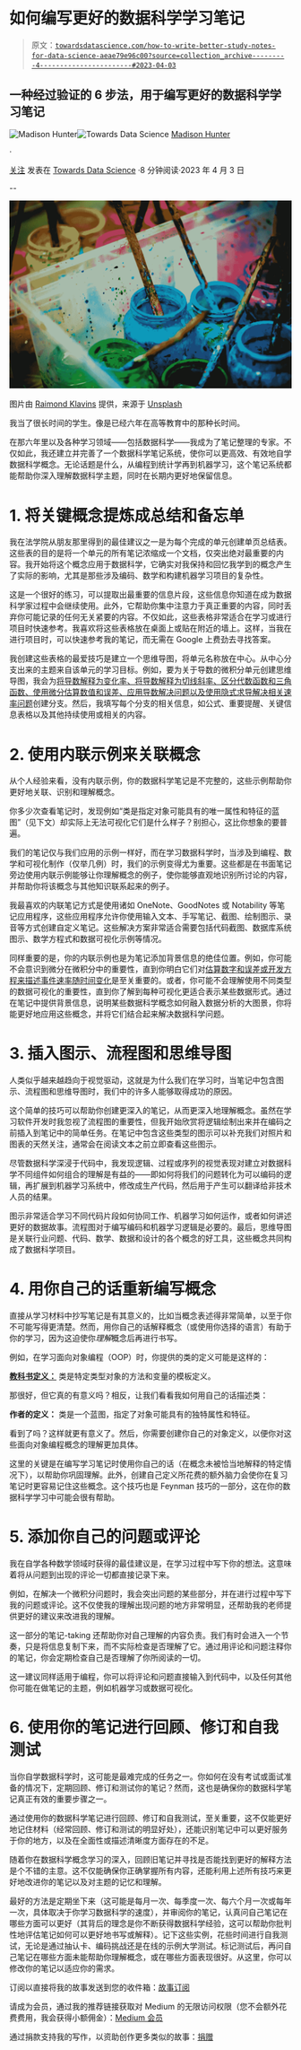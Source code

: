 # 如何编写更好的数据科学学习笔记

> 原文：[`towardsdatascience.com/how-to-write-better-study-notes-for-data-science-aeae79e96c00?source=collection_archive---------4-----------------------#2023-04-03`](https://towardsdatascience.com/how-to-write-better-study-notes-for-data-science-aeae79e96c00?source=collection_archive---------4-----------------------#2023-04-03)

## 一种经过验证的 6 步法，用于编写更好的数据科学学习笔记

[](https://madison13.medium.com/?source=post_page-----aeae79e96c00--------------------------------)![Madison Hunter](https://madison13.medium.com/?source=post_page-----aeae79e96c00--------------------------------)[](https://towardsdatascience.com/?source=post_page-----aeae79e96c00--------------------------------)![Towards Data Science](https://towardsdatascience.com/?source=post_page-----aeae79e96c00--------------------------------) [Madison Hunter](https://madison13.medium.com/?source=post_page-----aeae79e96c00--------------------------------)

·

[关注](https://medium.com/m/signin?actionUrl=https%3A%2F%2Fmedium.com%2F_%2Fsubscribe%2Fuser%2F6a8c6841e521&operation=register&redirect=https%3A%2F%2Ftowardsdatascience.com%2Fhow-to-write-better-study-notes-for-data-science-aeae79e96c00&user=Madison+Hunter&userId=6a8c6841e521&source=post_page-6a8c6841e521----aeae79e96c00---------------------post_header-----------) 发表在 [Towards Data Science](https://towardsdatascience.com/?source=post_page-----aeae79e96c00--------------------------------) ·8 分钟阅读·2023 年 4 月 3 日[](https://medium.com/m/signin?actionUrl=https%3A%2F%2Fmedium.com%2F_%2Fvote%2Ftowards-data-science%2Faeae79e96c00&operation=register&redirect=https%3A%2F%2Ftowardsdatascience.com%2Fhow-to-write-better-study-notes-for-data-science-aeae79e96c00&user=Madison+Hunter&userId=6a8c6841e521&source=-----aeae79e96c00---------------------clap_footer-----------)

--

[](https://medium.com/m/signin?actionUrl=https%3A%2F%2Fmedium.com%2F_%2Fbookmark%2Fp%2Faeae79e96c00&operation=register&redirect=https%3A%2F%2Ftowardsdatascience.com%2Fhow-to-write-better-study-notes-for-data-science-aeae79e96c00&source=-----aeae79e96c00---------------------bookmark_footer-----------)![](img/0e4a7d9c506875201ac4ddce07af9b93.png)

图片由 [Raimond Klavins](https://unsplash.com/@raimondklavins?utm_source=medium&utm_medium=referral) 提供，来源于 [Unsplash](https://unsplash.com/?utm_source=medium&utm_medium=referral)

我当了很长时间的学生。像是已经六年在高等教育中的那种长时间。

在那六年里以及各种学习领域——包括数据科学——我成为了笔记整理的专家。不仅如此，我还建立并完善了一个数据科学笔记系统，使你可以更高效、有效地自学数据科学概念。无论话题是什么，从编程到统计学再到机器学习，这个笔记系统都能帮助你深入理解数据科学主题，同时在长期内更好地保留信息。

# 1\. 将关键概念提炼成总结和备忘单

我在法学院从朋友那里得到的最佳建议之一是为每个完成的单元创建单页总结表。这些表的目的是将一个单元的所有笔记浓缩成一个文档，仅突出绝对最重要的内容。我开始将这个概念应用于数据科学，它确实对我保持和回忆我学到的概念产生了实际的影响，尤其是那些涉及编码、数学和构建机器学习项目的复杂性。

这是一个很好的练习，可以提取出最重要的信息片段，这些信息你知道在成为数据科学家过程中会继续使用。此外，它帮助你集中注意力于真正重要的内容，同时丢弃你可能记录的任何无关紧要的内容。不仅如此，这些表格非常适合在学习或进行项目时快速参考。我喜欢将这些表格放在桌面上或贴在附近的墙上。这样，当我在进行项目时，可以快速参考我的笔记，而无需在 Google 上费劲去寻找答案。

我创建这些表格的最爱技巧是建立一个思维导图，将单元名称放在中心。从中心分支出来的主题来自该单元的学习目标。例如，要为关于导数的微积分单元创建思维导图，我会为[将导数解释为变化率、将导数解释为切线斜率、区分代数函数和三角函数、使用微分估算数值和误差、应用导数解决问题以及使用隐式求导解决相关速率问题](https://math265r15.athabascau.ca/studyguide/course-information.htm)创建分支。然后，我填写每个分支的相关信息，如公式、重要提醒、关键信息表格以及其他持续使用或相关的内容。

# 2\. 使用内联示例来关联概念

从个人经验来看，没有内联示例，你的数据科学笔记是不完整的，这些示例帮助你更好地关联、识别和理解概念。

你多少次查看笔记时，发现例如“类是指定对象可能具有的唯一属性和特征的蓝图”（见下文）却实际上无法可视化它们是什么样子？别担心，这比你想象的要普遍。

我们的笔记仅与我们应用的示例一样好，而在学习数据科学时，当涉及到编程、数学和可视化制作（仅举几例）时，我们的示例变得尤为重要。这些都是在书面笔记旁边使用内联示例能够让你理解概念的例子，使你能够直观地识别所讨论的内容，并帮助你将该概念与其他知识联系起来的例子。

我最喜欢的内联笔记方式是使用诸如 OneNote、GoodNotes 或 Notability 等笔记应用程序，这些应用程序允许你使用输入文本、手写笔记、截图、绘制图示、录音等方式创建自定义笔记。这些解决方案非常适合需要包括代码截图、数据库系统图示、数学方程式和数据可视化示例等情况。

同样重要的是，你的内联示例也是为笔记添加背景信息的绝佳位置。例如，你可能不会意识到微分在微积分中的重要性，直到你明白它们对[估算数字和误差或开发方程来描述事件速率随时间变化](https://math265r15.athabascau.ca/studyguide/course-information.htm)是至关重要的。或者，你可能不会理解使用不同类型的数据可视化的重要性，直到你了解到每种可视化更适合表示某些数据形式。通过在笔记中提供背景信息，说明某些数据科学概念如何融入数据分析的大图景，你将能更好地应用这些概念，并将它们结合起来解决数据科学问题。

# 3\. 插入图示、流程图和思维导图

人类似乎越来越趋向于视觉驱动，这就是为什么我们在学习时，当笔记中包含图示、流程图和思维导图时，我们中的许多人能够取得成功的原因。

这个简单的技巧可以帮助你创建更深入的笔记，从而更深入地理解概念。虽然在学习软件开发时我忽视了流程图的重要性，但我开始欣赏将逻辑绘制出来并在编码之前插入到笔记中的简单任务。在笔记中包含这些类型的图示可以补充我们对照片和图表的天然关注，通常会在阅读文本之前立即查看这些图示。

尽管数据科学深浸于代码中，我发现逻辑、过程或序列的视觉表现对建立对数据科学不同组件如何组合的理解是有益的——即如何将我们的问题转化为可以编码的逻辑，再扩展到机器学习系统中，修改成生产代码，然后用于产生可以翻译给非技术人员的结果。

图示非常适合学习不同代码片段如何协同工作、机器学习如何运作，或者如何讲述更好的数据故事。流程图对于编写编码和机器学习逻辑是必要的。最后，思维导图是关联行业问题、代码、数学、数据和设计的各个概念的好工具，这些概念共同构成了数据科学项目。

# 4\. 用你自己的话重新编写概念

直接从学习材料中抄写笔记是有其意义的，比如当概念表述得非常简单，以至于你不可能写得更清楚。然而，用你自己的话解释概念（或使用你选择的语言）有助于你的学习，因为这迫使你*理解*概念后再进行书写。

例如，在学习面向对象编程（OOP）时，你提供的类的定义可能是这样的：

[**教科书定义：**](https://www.techtarget.com/whatis/definition/class#:~:text=In%20object%2Doriented%20programming%2C%20a,ideas%20of%20object%2Doriented%20programming.) 类是特定类型对象的方法和变量的模板定义。

那很好，但它真的有意义吗？相反，让我们看看我如何用自己的话描述类：

**作者的定义：** 类是一个蓝图，指定了对象可能具有的独特属性和特征。

看到了吗？这样就更有意义了。然后，你需要创建你自己的对象定义，以便你对这些面向对象编程概念的理解更加具体。

这里的关键是在编写学习笔记时使用你自己的话（在概念未被恰当地解释的特定情况下），以帮助你巩固理解。此外，创建自己定义所花费的额外脑力会使你在复习笔记时更容易记住这些概念。这个技巧也是 Feynman 技巧的一部分，这在你的数据科学学习中可能会很有帮助。

# 5\. 添加你自己的问题或评论

我在自学各种数学领域时获得的最佳建议是，在学习过程中写下你的想法。这意味着将从问题到出现的评论一切都直接记录下来。

例如，在解决一个微积分问题时，我会突出问题的某些部分，并在进行过程中写下我的问题或评论。这不仅使我的理解出现问题的地方非常明显，还帮助我的老师提供更好的建议来改进我的理解。

这一部分的笔记-taking 还帮助你对自己理解的内容负责。我们有时会进入一个节奏，只是将信息复制下来，而不实际检查是否理解了它。通过用评论和问题注释你的笔记，你会定期检查自己是否理解了你所阅读的一切。

这一建议同样适用于编程，你可以将评论和问题直接输入到代码中，以及任何其他你可能在做笔记的主题，例如机器学习或数据可视化。

# 6\. 使用你的笔记进行回顾、修订和自我测试

当你自学数据科学时，这可能是最难完成的任务之一。你如何在没有考试或面试准备的情况下，定期回顾、修订和测试你的笔记？然而，这也是确保你的数据科学笔记真正有效的重要步骤之一。

通过使用你的数据科学笔记进行回顾、修订和自我测试，至关重要，这不仅能更好地记住材料（经常回顾、修订和测试的明显好处），还能识别笔记中可以更好服务于你的地方，以及在全面性或描述清晰度方面存在的不足。

随着你在数据科学概念学习的深入，回顾旧笔记并寻找是否能找到更好的解释方法是个不错的主意。这不仅能确保你正确掌握所有内容，还能利用上述所有技巧来更好地改进你的笔记以及对主题的记忆和理解。

最好的方法是定期坐下来（这可能是每月一次、每季度一次、每六个月一次或每年一次，具体取决于你学习数据科学的速度），并审阅你的笔记，认真问自己笔记在哪些方面可以更好（其背后的理念是你不断获得数据科学经验，这可以帮助你批判性地评估笔记如何可以更好地书写或解释）。记下这些实例，花些时间进行自我测试，无论是通过抽认卡、编码挑战还是在线的示例大学测试。标记测试后，再问自己笔记在哪些方面未能帮助你理解概念，或在哪些方面表现很好。从这里，你可以修改你的笔记以适应你的需求。

订阅以直接将我的故事发送到您的收件箱：[故事订阅](https://madison13.medium.com/subscribe)

请成为会员，通过我的推荐链接获取对 Medium 的无限访问权限（您不会额外花费费用，我会获得小额佣金）：[Medium 会员](https://madison13.medium.com/membership)

通过捐款支持我的写作，以资助创作更多类似的故事：[捐赠](https://ko-fi.com/madisonhunter13)
